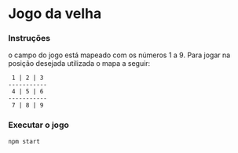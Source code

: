 # Jogo da velha

### Instruções

o campo do jogo está mapeado com os números 1 a 9. Para jogar na posição desejada utilizada o mapa a seguir:

     1 | 2 | 3
    -----------
     4 | 5 | 6
    -----------
     7 | 8 | 9

### Executar o jogo

    npm start